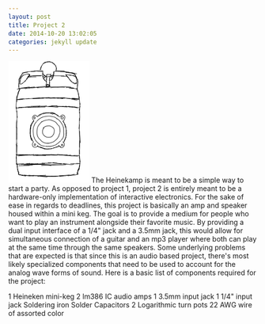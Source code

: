 ```yaml
---
layout: post
title: Project 2
date: 2014-10-20 13:02:05
categories: jekyll update
---
```

![](/assets/Project2.jpg)
The Heinekamp is meant to be a simple way to start a party. As opposed to project 1, project 2 is entirely meant to be a hardware-only implementation of interactive electronics. For the sake of ease in regards to deadlines, this project is basically an amp and speaker housed within a mini keg. The goal is to provide a medium for people who want to play an instrument alongside their favorite music. By providing a dual input interface of a 1/4" jack and a 3.5mm jack, this would allow for simultaneous connection of a guitar and an mp3 player where both can play at the same time through the same speakers. Some underlying problems that are expected is that since this is an audio based project, there's most likely specialized components that need to be used to account for the analog wave forms of sound. Here is a basic list of components required for the project:


1 Heineken mini-keg
2 lm386 IC audio amps
1 3.5mm input jack
1 1/4" input jack
Soldering iron
Solder
Capacitors
2 Logarithmic turn pots
22 AWG wire of assorted color
